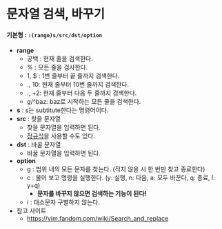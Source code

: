 # 문자열 검색, 바꾸기
#### 기본형 : `:(range)s/src/dst/option`
* **range**
    * 공백 : 현재 줄을 검색한다.
    * % : 모든 줄을 검사한다.
    * 1, $ : 1번 줄부터 끝 줄까지 검색한다.
    * ., 10: 현재 줄부터 10번 줄까지 검색한다.
    * ., +2: 현재 줄부터 다음 두 줄까지 검색한다.
    * g/^baz: baz로 시작하는 모든 줄을 검색한다.
* **s** : s는 subtitute한다는 명령어이다.
* **src** : 찾을 문자열
    * 찾을 문자열을 입력하면 된다.
    * [정규식](https://github.com/kaonmir/Linux_Server/blob/master/%EC%A0%95%EA%B7%9C%ED%91%9C%ED%98%84%EC%8B%9D.md)을 사용할 수도 있다.
* **dst** : 바꿀 문자열
    * 바꿀 문자열을 입력하면 된다.
* **option**
    * g : 범위 내의 모든 문자를 찾는다. (적지 않을 시 한 번만 찾고 종료한다)
    * c : 물어 보고 명령을 실행한다. (y: 실행, n: 다음, a: 모두 바꾼다, q: 종료, l: y+q)
      * **문자를 바꾸지 않으면 검색하는 기능이 된다!**
    * i : 대소문자 구별하지 않는다.    
* 참고 사이트
    * https://vim.fandom.com/wiki/Search_and_replace
    
